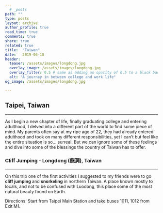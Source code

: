 ```yaml
---
  # _posts
path: ""
type: posts
layout: archive
author_profile: true
read_time: true
comments: true
share: true
related: true
title:  "Taiwan"
date:   2019-06-18
header:
  teaser: /assets/images/longdong.jpg
  overlay_image: /assets/images/longdong.jpg 
  overlay_filter: 0.5 # same as adding an opacity of 0.5 to a black background
  alt: "A journey in between college and work life" 
og_image: /assets/images/longdong.jpg

---
```


## Taipei, Taiwan ##

---
As I begin a new chapter of life, finally graduating college and entering adulthood, I delved into a different part of the world to find some piece of mind. My parents often say at my ripe age of 22, they had already entered adulthood and took on many different responsibilities, yet I can't but feel like the entire situation is so... surreal. But we can ignore some of these feelings and dive into some of the blessings the country of Taiwan has to offer.


### Cliff Jumping - Longdong (龍洞), Taiwan ###
---

On this trip one of the first activities I suggested to my friends were to go **cliff jumping** and **snorkeling** in northern Taiwan. A place known mostly to locals, and not to be confused with Luodong, this place some of the most natural beauty found on Earth. 

Directions: 
Start from Taipei Main Station and take buses 1011, 1012 from Exit M1.

